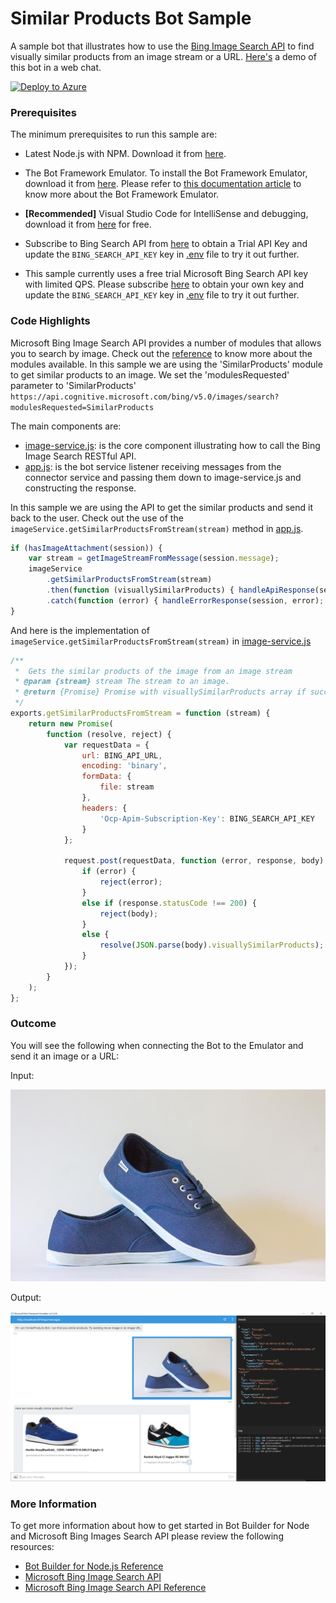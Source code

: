 ﻿# Similar Products Bot Sample

A sample bot that illustrates how to use the [Bing Image Search API](https://www.microsoft.com/cognitive-services/en-us/bing-image-search-api) to find visually similar products from an image stream or a URL. [Here's](https://docs.microsoft.com/en-us/bot-framework/cognitive-services-add-bot-search#product-bot-example) a demo of this bot in a web chat.

[![Deploy to Azure][Deploy Button]][Deploy Node/SimilarProducts]

[Deploy Button]: https://azuredeploy.net/deploybutton.png
[Deploy Node/SimilarProducts]: https://azuredeploy.net

### Prerequisites

The minimum prerequisites to run this sample are:
* Latest Node.js with NPM. Download it from [here](https://nodejs.org/en/download/).
* The Bot Framework Emulator. To install the Bot Framework Emulator, download it from [here](https://emulator.botframework.com/). Please refer to [this documentation article](https://github.com/microsoft/botframework-emulator/wiki/Getting-Started) to know more about the Bot Framework Emulator.
* **[Recommended]** Visual Studio Code for IntelliSense and debugging, download it from [here](https://code.visualstudio.com/) for free.
* Subscribe to Bing Search API from [here](https://azure.microsoft.com/en-us/try/cognitive-services/my-apis/?apiSlug=search-api-v7) to obtain a Trial API Key and update the `BING_SEARCH_API_KEY` key in [.env](.env) file to try it out further.

* This sample currently uses a free trial Microsoft Bing Search API key with limited QPS. Please subscribe [here](https://www.microsoft.com/cognitive-services/en-us/subscriptions) to obtain your own key and update the `BING_SEARCH_API_KEY` key in [.env](.env) file to try it out further.


### Code Highlights

Microsoft Bing Image Search API provides a number of modules that allows you to search by image. Check out the [reference](https://msdn.microsoft.com/en-us/library/dn760791.aspx) to know more about the modules available. In this sample we are using the 'SimilarProducts' module to get similar products to an image. We set the 'modulesRequested' parameter to 'SimilarProducts' `https://api.cognitive.microsoft.com/bing/v5.0/images/search?modulesRequested=SimilarProducts`

The main components are:

* [image-service.js](image-service.js): is the core component illustrating how to call the  Bing Image Search RESTful API.
* [app.js](app.js): is the bot service listener receiving messages from the connector service and passing them down to image-service.js and constructing the response.

In this sample we are using the API to get the similar products and send it back to the user. Check out the use of the `imageService.getSimilarProductsFromStream(stream)` method in [app.js](app.js#L38-L43).

````JavaScript
if (hasImageAttachment(session)) {
    var stream = getImageStreamFromMessage(session.message);
    imageService
        .getSimilarProductsFromStream(stream)
        .then(function (visuallySimilarProducts) { handleApiResponse(session, visuallySimilarProducts); })
        .catch(function (error) { handleErrorResponse(session, error); });
}
````

And here is the implementation of `imageService.getSimilarProductsFromStream(stream)` in [image-service.js](image-service.js)

````JavaScript
/**
 *  Gets the similar products of the image from an image stream
 * @param {stream} stream The stream to an image.
 * @return {Promise} Promise with visuallySimilarProducts array if succeeded, error otherwise
 */
exports.getSimilarProductsFromStream = function (stream) {
    return new Promise(
        function (resolve, reject) {
            var requestData = {
                url: BING_API_URL,
                encoding: 'binary',
                formData: {
                    file: stream
                },
                headers: {
                    'Ocp-Apim-Subscription-Key': BING_SEARCH_API_KEY
                }
            };

            request.post(requestData, function (error, response, body) {
                if (error) {
                    reject(error);
                }
                else if (response.statusCode !== 200) {
                    reject(body);
                }
                else {
                    resolve(JSON.parse(body).visuallySimilarProducts);
                }
            });
        }
    );
};
````

### Outcome

You will see the following when connecting the Bot to the Emulator and send it an image or a URL:

Input:

![Sample Outcome](images/blue-shoes.jpg)

Output:

![Sample Outcome](images/outcome-emulator-stream.png)

### More Information

To get more information about how to get started in Bot Builder for Node and Microsoft Bing Images Search API please review the following resources:
* [Bot Builder for Node.js Reference](https://docs.microsoft.com/en-us/bot-framework/nodejs/)
* [Microsoft Bing Image Search API](https://www.microsoft.com/cognitive-services/en-us/bing-image-search-api)
* [Microsoft Bing Image Search API Reference](https://msdn.microsoft.com/en-us/library/dn760791.aspx)
